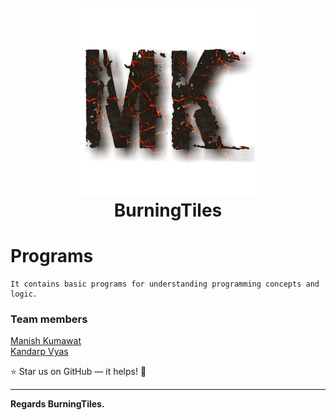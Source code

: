 <h1 align="center">
  <br>
  <a href="https://github.com/BurningTiles"><img src="logo.png" width="300"></a>
  <br>
  BurningTiles
  <br>
</h1>

# Programs
```
It contains basic programs for understanding programming concepts and logic.
```
### Team members
<a href="https://github.com/BurningTiles" target="_blank">Manish Kumawat</a>  
<a href="https://github.com/KandarpXRaiden" target="_blank">Kandarp Vyas</a>



:star: Star us on GitHub — it helps! :tada:

---
**Regards BurningTiles.**
